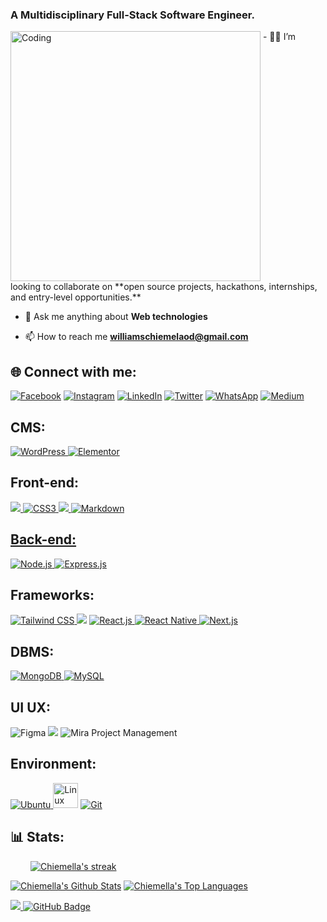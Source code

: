 <h3 align="left">A Multidisciplinary Full-Stack Software Engineer.</h3>
<img align="top" alt="Coding" width="400" src="https://miro.medium.com/max/680/0*7Q3yvSIv_t0ioJ-Z.gif"/>
- 👨‍💻 I’m looking to collaborate on **open source projects, hackathons, internships, and entry-level opportunities.**

- 💬  Ask me anything about **Web technologies**

- 📫 How to reach me **williamschiemelaod@gmail.com**


## 🌐 Connect with me:
[![Facebook](https://img.shields.io/badge/Facebook-%231877F2.svg?logo=Facebook&logoColor=white)](https://www.facebook.com/chiemelawilliams) [![Instagram](https://img.shields.io/badge/Instagram-%23E4405F.svg?logo=Instagram&logoColor=white)](https://instagram.com/emela_williams) [![LinkedIn](https://img.shields.io/badge/LinkedIn-%230077B5.svg?logo=linkedin&logoColor=white)](https://www.linkedin.com/in/chiemella/) [![Twitter](https://img.shields.io/badge/Twitter-%231DA1F2.svg?logo=Twitter&logoColor=white)](https://twitter.com/emela_williams) [![WhatsApp](https://img.shields.io/badge/WhatsApp-%2325D366.svg?logo=WhatsApp&logoColor=white)](https://wa.me/2349065180285) [![Medium](https://img.shields.io/badge/Medium-%23000000.svg?logo=Medium&logoColor=white)](https://chiemella.medium.com/)

## CMS:
<a href="https://wordpress.org/" target="_blank" rel="noreferrer"> <img src="https://img.shields.io/badge/WordPress-21759B?style=for-the-badge&logo=wordpress&logoColor=white" alt="WordPress" /> </a>
<a href="https://elementor.com/" target="_blank" rel="noreferrer"> <img src="https://img.shields.io/badge/Elementor-000000?style=for-the-badge&logo=elementor&logoColor=white" alt="Elementor" /> </a>

## Front-end:
<img src="https://img.shields.io/badge/HTML5-E34F26?style=for-the-badge&logo=html5&logoColor=white" /><a href="https://www.w3.org/Style/CSS/Overview.en.html" target="_blank" rel="noreferrer"> <img src="https://img.shields.io/badge/CSS3-1572B6?style=for-the-badge&logo=css3&logoColor=white" alt="CSS3" /> <img src="https://img.shields.io/badge/JavaScript-323330?style=for-the-badge&logo=javascript&logoColor=F7DF1E" /><a href="https://www.markdownguide.org/" target="_blank" rel="noreferrer"> <img src="https://img.shields.io/badge/Markdown-000000?style=for-the-badge&logo=markdown&logoColor=white" alt="Markdown" />

## Back-end:
<a href="https://nodejs.org" target="_blank" rel="noreferrer"> <img src="https://img.shields.io/badge/Node.js-43853D?style=for-the-badge&logo=node.js&logoColor=white" alt="Node.js" /> </a><a href="https://expressjs.com/" target="_blank" rel="noreferrer"> <img src="https://img.shields.io/badge/Express.js-000000?style=for-the-badge&logo=express&logoColor=white" alt="Express.js" /> </a>

## Frameworks:
</a><a href="https://tailwindcss.com/" target="_blank" rel="noreferrer"> <img src="https://img.shields.io/badge/Tailwind_CSS-38B2AC?style=for-the-badge&logo=tailwind-css&logoColor=white" alt="Tailwind CSS" /> </a><img src="https://img.shields.io/badge/Bootstrap-563D7C?style=for-the-badge&logo=bootstrap&logoColor=white" /> </a><a href="https://reactjs.org/" target="_blank" rel="noreferrer"> <img src="https://img.shields.io/badge/React-20232A?style=for-the-badge&logo=react&logoColor=61DAFB" alt="React.js" /> </a><a href="https://reactnative.dev/" target="_blank" rel="noreferrer"> <img src="https://img.shields.io/badge/React_Native-20232A?style=for-the-badge&logo=react&logoColor=61DAFB" alt="React Native" /> </a><a href="https://nextjs.org/" target="_blank" rel="noreferrer"> <img src="https://img.shields.io/badge/Next.js-000000?style=for-the-badge&logo=next.js&logoColor=white" alt="Next.js" /> </a>

## DBMS:
<a href="https://www.mongodb.com/" target="_blank" rel="noreferrer"> <img src="https://img.shields.io/badge/MongoDB-47A248?style=for-the-badge&logo=mongodb&logoColor=white" alt="MongoDB" /> </a> <a href="https://www.mysql.com/" target="_blank" rel="noreferrer"> <img src="https://img.shields.io/badge/MySQL-4479A1?style=for-the-badge&logo=mysql&logoColor=white" alt="MySQL" /> </a>

## UI UX:
![Figma](https://img.shields.io/badge/figma-%23F24E1E.svg?style=for-the-badge&logo=figma&logoColor=white) <img src="https://img.shields.io/badge/Photoshop-31A8FF?style=for-the-badge&logo=adobe-photoshop&logoColor=white" /> <img src="https://img.shields.io/badge/Mira-3A3E46?style=for-the-badge&logo=mira&logoColor=white" alt="Mira Project Management" /> </a>

## Environment:
<a href="https://ubuntu.com/" target="_blank" rel="noreferrer"> <img src="https://img.shields.io/badge/Ubuntu-E95420?style=for-the-badge&logo=ubuntu&logoColor=white" alt="Ubuntu" /> </a> <img src="https://upload.wikimedia.org/wikipedia/commons/thumb/3/35/Tux.svg/1200px-Tux.svg.png" alt="Linux Logo" width="40" height="40"> <a href="https://mirahq.com/" target="_blank" rel="noreferrer"> </a> <a href="https://git-scm.com/" target="_blank" rel="noreferrer"> <img src="https://img.shields.io/badge/Git-F05032?style=for-the-badge&logo=git&logoColor=white" alt="Git" /> </a> 

<!--  ## 💻 Languages and Tools:
Name | Badges
--- | ---
**Designs**  |   ![Figma](https://img.shields.io/badge/figma-%23F24E1E.svg?style=for-the-badge&logo=figma&logoColor=white) <img src="https://img.shields.io/badge/Photoshop-31A8FF?style=for-the-badge&logo=adobe-photoshop&logoColor=white" />
**Languages**  | <img src="https://img.shields.io/badge/JavaScript-323330?style=for-the-badge&logo=javascript&logoColor=F7DF1E" /> <img src="https://img.shields.io/badge/CSS3-1572B6?style=for-the-badge&logo=css3&logoColor=white" /> <img src="https://img.shields.io/badge/HTML5-E34F26?style=for-the-badge&logo=html5&logoColor=white" /> <img src="https://img.shields.io/badge/Bootstrap-563D7C?style=for-the-badge&logo=bootstrap&logoColor=white" /> <a href="https://expressjs.com/" target="_blank" rel="noreferrer"> <img src="https://img.shields.io/badge/Express.js-000000?style=for-the-badge&logo=express&logoColor=white" alt="Express.js" /> </a><a href="https://www.mongodb.com/" target="_blank" rel="noreferrer"> <img src="https://img.shields.io/badge/MongoDB-47A248?style=for-the-badge&logo=mongodb&logoColor=white" alt="MongoDB" /> </a> <a href="https://reactjs.org/" target="_blank" rel="noreferrer"> <img src="https://img.shields.io/badge/React-20232A?style=for-the-badge&logo=react&logoColor=61DAFB" alt="React.js" /> </a> <a href="https://nodejs.org" target="_blank" rel="noreferrer"> <img src="https://img.shields.io/badge/Node.js-43853D?style=for-the-badge&logo=node.js&logoColor=white" alt="Node.js" /> </a>
**Tools** |<a href="https://git-scm.com/" target="_blank" rel="noreferrer"> <img src="https://img.shields.io/badge/Git-F05032?style=for-the-badge&logo=git&logoColor=white" alt="Git" /> </a> <a href="https://ubuntu.com/" target="_blank" rel="noreferrer"> <img src="https://img.shields.io/badge/Ubuntu-E95420?style=for-the-badge&logo=ubuntu&logoColor=white" alt="Ubuntu" /> </a> <img src="https://upload.wikimedia.org/wikipedia/commons/thumb/3/35/Tux.svg/1200px-Tux.svg.png" alt="Linux Logo" width="40" height="40"> <a href="https://mirahq.com/" target="_blank" rel="noreferrer"> <img src="https://img.shields.io/badge/Mira-3A3E46?style=for-the-badge&logo=mira&logoColor=white" alt="Mira Project Management" /> </a>
 -->


## 📊 Stats:
<p style="margin-left: 2rem;">
 <a href="https://github.com/chiemella/github-readme-streak-stats">
        <img title="🔥 Get streak stats for your profile at git.io/streak-stats" alt="Chiemella's streak" src="https://github-readme-streak-stats.herokuapp.com/?user=chiemella&theme=black-ice&hide_border=true&stroke=0000&background=060A0CD0"/>
 </a>
 <p/>

<a href="https://github.com/chiemella/github-readme-stats"><img alt="Chiemella's Github Stats" src="https://github-readme-stats.vercel.app/api?username=chiemella&show_icons=true&count_private=true&theme=react&hide_border=true&bg_color=0D1117" /></a>
  <a href="https://github.com/chiemella/github-readme-stats"><img alt="Chiemella's Top Languages" src="https://github-readme-stats.vercel.app/api/top-langs/?username=chiemella&langs_count=8&count_private=true&layout=compact&theme=react&hide_border=true&bg_color=0D1117" /></a>


   
<a href="https://github.com/chiemella/github-profile-views-counter">
    <img src="https://komarev.com/ghpvc/?username=chiemella">
</a>
<a href="https://github.com/chiemella?tab=followers"><img src="https://img.shields.io/github/followers/chiemella?label=Followers&style=social" alt="GitHub Badge"></a>
